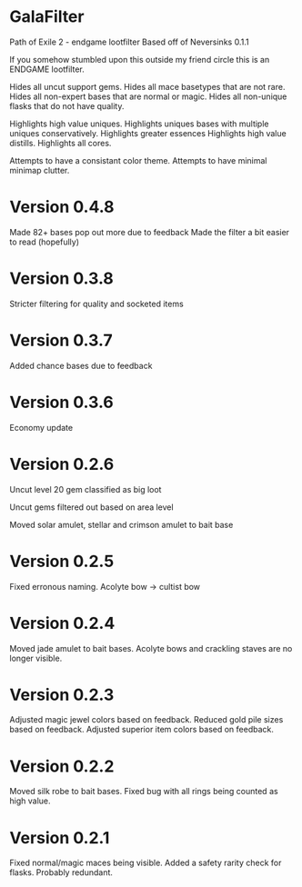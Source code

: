 # GalaFilter
Path of Exile 2 - endgame lootfilter
Based off of Neversinks 0.1.1

If you somehow stumbled upon this outside my friend circle this is an ENDGAME lootfilter.

Hides all uncut support gems.
Hides all mace basetypes that are not rare.
Hides all non-expert bases that are normal or magic.
Hides all non-unique flasks that do not have quality.

Highlights high value uniques.
Highlights uniques bases with multiple uniques conservatively.
Highlights greater essences
Highlights high value distills.
Highlights all cores.

Attempts to have a consistant color theme.
Attempts to have minimal minimap clutter.

# Version 0.4.8
Made 82+ bases pop out more due to feedback
Made the filter a bit easier to read (hopefully)

# Version 0.3.8
Stricter filtering for quality and socketed items

# Version 0.3.7
Added chance bases due to feedback

# Version 0.3.6
Economy update

# Version 0.2.6
Uncut level 20 gem classified as big loot

Uncut gems filtered out based on area level

Moved solar amulet, stellar and crimson amulet to bait base

# Version 0.2.5
Fixed erronous naming. Acolyte bow -> cultist bow

# Version 0.2.4
Moved jade amulet to bait bases.
Acolyte bows and crackling staves are no longer visible.

# Version 0.2.3
Adjusted magic jewel colors based on feedback.
Reduced gold pile sizes based on feedback.
Adjusted superior item colors based on feedback.

# Version 0.2.2
Moved silk robe to bait bases.
Fixed bug with all rings being counted as high value.

# Version 0.2.1
Fixed normal/magic maces being visible.
Added a safety rarity check for flasks. Probably redundant.
